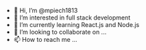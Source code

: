 - 👋 Hi, I’m @mpiech1813
- 👀 I’m interested in full stack development
- 🌱 I’m currently learning React.js and Node.js
- 💞️ I’m looking to collaborate on ...
- 📫 How to reach me ...

<!---
mpiech1813/mpiech1813 is a ✨ special ✨ repository because its `README.md` (this file) appears on your GitHub profile.
You can click the Preview link to take a look at your changes.
--->
